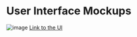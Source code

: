 # User Interface Mockups
![image](https://github.com/CMPUT301W24T03/Emoji301/assets/79682168/c548b519-408d-4797-bfae-00af8e563d95)
[Link to the UI](https://www.figma.com/file/kuGqLlUoOVnByZdmhrimDR/EmojiBrite?type=design&node-id=2-4&mode=design&t=GGQrvcwQOD9vugGp-0)
